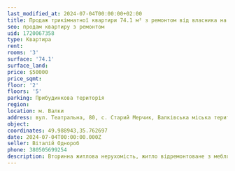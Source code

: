 ```yaml
---
last_modified_at: 2024-07-04T00:00:00+02:00
title: Продаж трикімнатної квартири 74.1 м² з ремонтом від власника на Театральній
seo: продам квартиру з ремонтом
uid: 1720067358
type: Квартира
rent:
rooms: '3'
surface: '74.1'
surface_land:
price: $50000
price_sqmt:
floor: '2'
floors: '5'
parking: Прибудинкова територія
region:
location: м. Валки
address: вул. Театральна, 80, с. Старий Мерчик, Валківська міська територіальна громада
object:
coordinates: 49.988943,35.762697
date: 2024-07-04T00:00:00.000Z
seller: Віталій Однороб
phone: 380505699254
description: Вторинна житлова нерухомість, житло відремонтоване з меблями і технікою, придатне і готове для проживання
---
```

